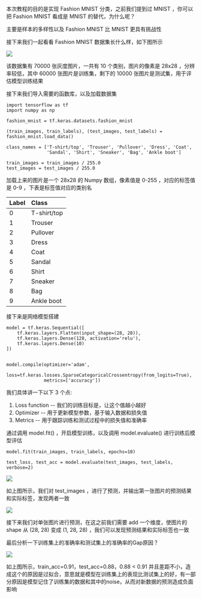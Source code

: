 本次教程的目的是实现 Fashion MNIST 分类，之前我们提到过 MNIST ，你可以把 Fashion MNIST 看成是 MNIST 的替代，为什么呢？

主要是样本的多样性以及 Fashion MNIST 比 MNIST 更具有挑战性

接下来我们一起看看 Fashion MNIST 数据集长什么样，如下图所示

![](https://maoxianxin1996.oss-accelerate.aliyuncs.com/codechina1/20210720150053.png)

该数据集有 70000 张灰度图片，一共有 10 个类别，图片的像素是 28x28 ，分辨率较低，其中 60000 张图片是训练集，剩下的 10000 张图片是测试集，用于评估模型训练结果

接下来我们导入需要的函数库，以及加载数据集

```
import tensorflow as tf
import numpy as np

fashion_mnist = tf.keras.datasets.fashion_mnist

(train_images, train_labels), (test_images, test_labels) = fashion_mnist.load_data()

class_names = ['T-shirt/top', 'Trouser', 'Pullover', 'Dress', 'Coat',
               'Sandal', 'Shirt', 'Sneaker', 'Bag', 'Ankle boot']

train_images = train_images / 255.0
test_images = test_images / 255.0
```

加载上来的图片是一个 28x28 的 Numpy 数组，像素值是 0-255 ，对应的标签值是 0-9 ，下表是标签值对应的类别名

| Label | Class       |
| :---- | :---------- |
| 0     | T-shirt/top |
| 1     | Trouser     |
| 2     | Pullover    |
| 3     | Dress       |
| 4     | Coat        |
| 5     | Sandal      |
| 6     | Shirt       |
| 7     | Sneaker     |
| 8     | Bag         |
| 9     | Ankle boot  |

接下来是网络模型搭建

```
model = tf.keras.Sequential([
    tf.keras.layers.Flatten(input_shape=(28, 28)),
    tf.keras.layers.Dense(128, activation='relu'),
    tf.keras.layers.Dense(10)
])


model.compile(optimizer='adam',
              loss=tf.keras.losses.SparseCategoricalCrossentropy(from_logits=True),
              metrics=['accuracy'])
```

我们具体讲一下以下 3 个点:

1. Loss function -- 我们的训练目标是，让这个值越小越好
2. Optimizer -- 用于更新模型参数，基于输入数据和损失值
3. Metrics -- 用于跟踪训练和测试过程中的损失值和准确率

通过调用 model.fit() ，开启模型训练，以及调用 model.evaluate() 进行训练后模型评估

```
model.fit(train_images, train_labels, epochs=10)

test_loss, test_acc = model.evaluate(test_images, test_labels, verbose=2)
```

![](https://maoxianxin1996.oss-accelerate.aliyuncs.com/codechina1/20210720151805.png)

如上图所示，我们对 test_images ，进行了预测，并输出第一张图片的预测结果和实际标签，发现两者一致

![](https://maoxianxin1996.oss-accelerate.aliyuncs.com/codechina1/20210720151912.png)

接下来我们对单张图片进行预测，在这之前我们需要 add 一个维度，使图片的 shape 从 (28, 28) 变成 (1, 28, 28) ，我们可以发现预测结果和实际标签也一致

最后分析一下训练集上的准确率和测试集上的准确率的Gap原因？

![](https://maoxianxin1996.oss-accelerate.aliyuncs.com/codechina1/20210720153736.png)

如上图所示，train_acc=0.91，test_acc=0.88，0.88 < 0.91 并且差距不小，造成这个的原因是过拟合，意思就是模型在训练集上的表现比测试集上的好，有一部分原因是模型记住了训练集的数据和其中的noise，从而对新数据的预测造成负面影响